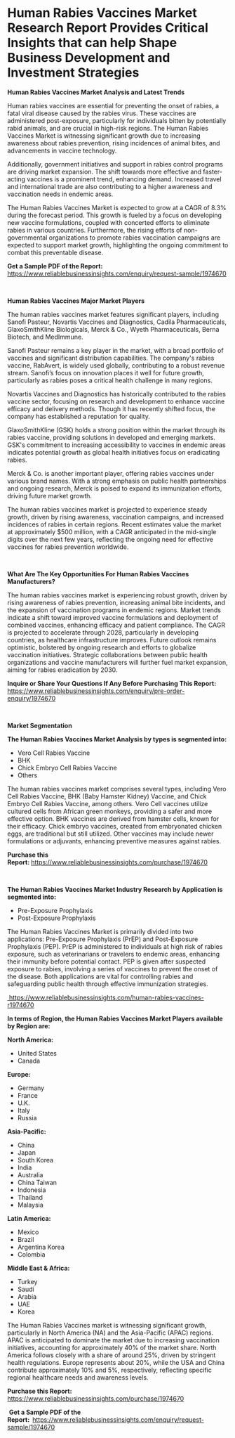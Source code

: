 <p><h1>Human Rabies Vaccines Market Research Report Provides Critical Insights that can help Shape Business Development and Investment Strategies</h1></p><p><strong>Human Rabies Vaccines Market Analysis and Latest Trends</strong></p>
<p><p>Human rabies vaccines are essential for preventing the onset of rabies, a fatal viral disease caused by the rabies virus. These vaccines are administered post-exposure, particularly for individuals bitten by potentially rabid animals, and are crucial in high-risk regions. The Human Rabies Vaccines Market is witnessing significant growth due to increasing awareness about rabies prevention, rising incidences of animal bites, and advancements in vaccine technology.</p><p>Additionally, government initiatives and support in rabies control programs are driving market expansion. The shift towards more effective and faster-acting vaccines is a prominent trend, enhancing demand. Increased travel and international trade are also contributing to a higher awareness and vaccination needs in endemic areas.</p><p>The Human Rabies Vaccines Market is expected to grow at a CAGR of 8.3% during the forecast period. This growth is fueled by a focus on developing new vaccine formulations, coupled with concerted efforts to eliminate rabies in various countries. Furthermore, the rising efforts of non-governmental organizations to promote rabies vaccination campaigns are expected to support market growth, highlighting the ongoing commitment to combat this preventable disease.</p></p>
<p><strong>Get a Sample PDF of the Report:&nbsp;</strong> <a href="https://www.reliablebusinessinsights.com/enquiry/request-sample/1974670?utm_campaign=2721&utm_medium=2&utm_source=Github&utm_content=ia&utm_term=19042025&utm_id=human-rabies-vaccines">https://www.reliablebusinessinsights.com/enquiry/request-sample/1974670</a></p>
<p>&nbsp;</p>
<p><strong>Human Rabies Vaccines Major Market Players</strong></p>
<p><p>The human rabies vaccines market features significant players, including Sanofi Pasteur, Novartis Vaccines and Diagnostics, Cadila Pharmaceuticals, GlaxoSmithKline Biologicals, Merck & Co., Wyeth Pharmaceuticals, Berna Biotech, and MedImmune.</p><p>Sanofi Pasteur remains a key player in the market, with a broad portfolio of vaccines and significant distribution capabilities. The company's rabies vaccine, RabAvert, is widely used globally, contributing to a robust revenue stream. Sanofi’s focus on innovation places it well for future growth, particularly as rabies poses a critical health challenge in many regions.</p><p>Novartis Vaccines and Diagnostics has historically contributed to the rabies vaccine sector, focusing on research and development to enhance vaccine efficacy and delivery methods. Though it has recently shifted focus, the company has established a reputation for quality.</p><p>GlaxoSmithKline (GSK) holds a strong position within the market through its rabies vaccine, providing solutions in developed and emerging markets. GSK's commitment to increasing accessibility to vaccines in endemic areas indicates potential growth as global health initiatives focus on eradicating rabies.</p><p>Merck & Co. is another important player, offering rabies vaccines under various brand names. With a strong emphasis on public health partnerships and ongoing research, Merck is poised to expand its immunization efforts, driving future market growth.</p><p>The human rabies vaccines market is projected to experience steady growth, driven by rising awareness, vaccination campaigns, and increased incidences of rabies in certain regions. Recent estimates value the market at approximately $500 million, with a CAGR anticipated in the mid-single digits over the next few years, reflecting the ongoing need for effective vaccines for rabies prevention worldwide.</p></p>
<p>&nbsp;</p>
<p><strong>What Are The Key Opportunities For Human Rabies Vaccines Manufacturers?</strong></p>
<p><p>The human rabies vaccines market is experiencing robust growth, driven by rising awareness of rabies prevention, increasing animal bite incidents, and the expansion of vaccination programs in endemic regions. Market trends indicate a shift toward improved vaccine formulations and deployment of combined vaccines, enhancing efficacy and patient compliance. The CAGR is projected to accelerate through 2028, particularly in developing countries, as healthcare infrastructure improves. Future outlook remains optimistic, bolstered by ongoing research and efforts to globalize vaccination initiatives. Strategic collaborations between public health organizations and vaccine manufacturers will further fuel market expansion, aiming for rabies eradication by 2030.</p></p>
<p><strong>Inquire or Share Your Questions If Any Before Purchasing This Report:</strong> <a href="https://www.reliablebusinessinsights.com/enquiry/pre-order-enquiry/1974670?utm_campaign=2721&utm_medium=2&utm_source=Github&utm_content=ia&utm_term=19042025&utm_id=human-rabies-vaccines">https://www.reliablebusinessinsights.com/enquiry/pre-order-enquiry/1974670</a></p>
<p>&nbsp;</p>
<p><strong>Market Segmentation</strong></p>
<p><strong>The Human Rabies Vaccines Market Analysis by types is segmented into:</strong></p>
<p><ul><li>Vero Cell Rabies Vaccine</li><li>BHK</li><li>Chick Embryo Cell Rabies Vaccine</li><li>Others</li></ul></p>
<p><p>The human rabies vaccines market comprises several types, including Vero Cell Rabies Vaccine, BHK (Baby Hamster Kidney) Vaccine, and Chick Embryo Cell Rabies Vaccine, among others. Vero Cell vaccines utilize cultured cells from African green monkeys, providing a safer and more effective option. BHK vaccines are derived from hamster cells, known for their efficacy. Chick embryo vaccines, created from embryonated chicken eggs, are traditional but still utilized. Other vaccines may include newer formulations or adjuvants, enhancing preventive measures against rabies.</p></p>
<p><strong>Purchase this Report:&nbsp;</strong><a href="https://www.reliablebusinessinsights.com/purchase/1974670?utm_campaign=2721&utm_medium=2&utm_source=Github&utm_content=ia&utm_term=19042025&utm_id=human-rabies-vaccines">https://www.reliablebusinessinsights.com/purchase/1974670</a></p>
<p>&nbsp;</p>
<p><strong>The Human Rabies Vaccines Market Industry Research by Application is segmented into:</strong></p>
<p><ul><li>Pre-Exposure Prophylaxis</li><li>Post-Exposure Prophylaxis</li></ul></p>
<p><p>The Human Rabies Vaccines Market is primarily divided into two applications: Pre-Exposure Prophylaxis (PrEP) and Post-Exposure Prophylaxis (PEP). PrEP is administered to individuals at high risk of rabies exposure, such as veterinarians or travelers to endemic areas, enhancing their immunity before potential contact. PEP is given after suspected exposure to rabies, involving a series of vaccines to prevent the onset of the disease. Both applications are vital for controlling rabies and safeguarding public health through effective immunization strategies.</p></p>
<p><a href="https://www.reliablebusinessinsights.com/human-rabies-vaccines-r1974670?utm_campaign=2721&utm_medium=2&utm_source=Github&utm_content=ia&utm_term=19042025&utm_id=human-rabies-vaccines">&nbsp;https://www.reliablebusinessinsights.com/human-rabies-vaccines-r1974670</a></p>
<p><strong>In terms of Region, the Human Rabies Vaccines Market Players available by Region are:</strong></p>
<p>
    <p> <strong> North America: </strong>
        <ul>
            <li>United States</li>
            <li>Canada</li>
        </ul>
        </p> 
    <p> <strong> Europe: </strong>
        <ul>
            <li>Germany</li>
            <li>France</li>
            <li>U.K.</li>
            <li>Italy</li>
            <li>Russia</li>
        </ul>
        </p> 
    <p> <strong> Asia-Pacific: </strong>
        <ul>
            <li>China</li>
            <li>Japan</li>
            <li>South Korea</li>
            <li>India</li>
            <li>Australia</li>
            <li>China Taiwan</li>
            <li>Indonesia</li>
            <li>Thailand</li>
            <li>Malaysia</li>
        </ul>
        </p> 
    <p> <strong> Latin America: </strong>
        <ul>
            <li>Mexico</li>
            <li>Brazil</li>
            <li>Argentina Korea</li>
            <li>Colombia</li>
        </ul>
        </p> 
    <p> <strong> Middle East & Africa: </strong>
        <ul>
            <li>Turkey</li>
            <li>Saudi</li>
            <li>Arabia</li>
            <li>UAE</li>
            <li>Korea</li>
        </ul>
    </p>
    </p>
<p><p>The Human Rabies Vaccines market is witnessing significant growth, particularly in North America (NA) and the Asia-Pacific (APAC) regions. APAC is anticipated to dominate the market due to increasing vaccination initiatives, accounting for approximately 40% of the market share. North America follows closely with a share of around 25%, driven by stringent health regulations. Europe represents about 20%, while the USA and China contribute approximately 10% and 5%, respectively, reflecting specific regional healthcare needs and awareness levels.</p></p>
<p><strong>Purchase this Report: </strong><a href="https://www.reliablebusinessinsights.com/purchase/1974670?utm_campaign=2721&utm_medium=2&utm_source=Github&utm_content=ia&utm_term=19042025&utm_id=human-rabies-vaccines">https://www.reliablebusinessinsights.com/purchase/1974670</a></p>
<p>&nbsp;<strong>Get a Sample PDF of the Report:&nbsp;&nbsp;</strong><a href="https://www.reliablebusinessinsights.com/enquiry/request-sample/1974670?utm_campaign=2721&utm_medium=2&utm_source=Github&utm_content=ia&utm_term=19042025&utm_id=human-rabies-vaccines">https://www.reliablebusinessinsights.com/enquiry/request-sample/1974670</a></p>
<p><strong></strong></p>
<p><p></p><p></p><p></p></p>
